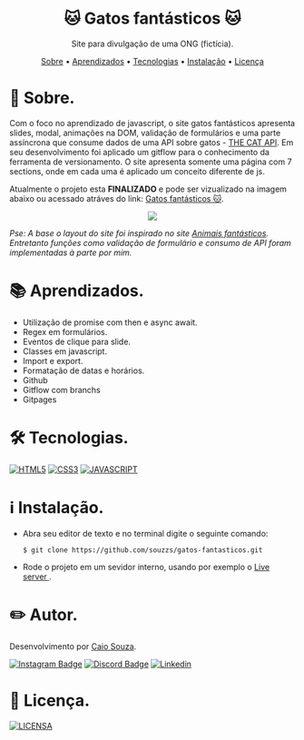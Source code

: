 <p><h1 align="center">🐱 Gatos fantásticos 🐱</h1></p>
<p align="center">Site para divulgação de uma ONG (fictícia).</p>

<p align="center">
 <a href="#sobre">Sobre</a> •
 <a href="#aprendizados">Aprendizados</a> •
 <a href="#tecnologias">Tecnologias</a> •
 <a href="#instalacao">Instalação</a> •  
 <a href="#licenca">Licença</a>
</p>

<div id="sobre">
  <h1>📎 Sobre. </h1>
  <p> Com o foco no aprendizado de javascript, o site gatos fantásticos apresenta slides, modal, animações na DOM, validação de formulários e uma parte assíncrona que consume dados de uma API 
    sobre gatos - <a href="https://thecatapi.com/">THE CAT API</a>. Em seu desenvolvimento foi aplicado um gitflow para o conhecimento da ferramenta de versionamento.
   O site apresenta somente uma página com 7 sections, onde em cada uma é aplicado um conceito diferente de js.
  </p>
 <p>Atualmente o projeto esta <b>FINALIZADO</b> e pode ser vizualizado na imagem abaixo ou acessado atráves do link: <a href="https://souzzs.github.io/gatos-fantasticos/">
   Gatos fantásticos 🐱</a>.</p>
  <p align="center"><img src="./images/demo.gif"></p>
  <p><em>Pse: A base o layout do site foi inspirado no site <a href="https://www.origamid.com/projetos/animais-fantasticos/">Animais fantásticos</a>. Entretanto 
    funções como validação de formulário e consumo de API foram implementadas à parte por mim.</em></p>
</div>

<div id="aprendizados">
 <h1>📚 Aprendizados. </h1>
 <ul>
  <li>Utilização de promise com then e async await.</li>
  <li>Regex em formulários.</li>
  <li>Eventos de clique para slide.</li>
  <li>Classes em javascript.</li>
  <li>Import e export.</li>
  <li>Formatação de datas e horários.</li>
  <li>Github</li>
  <li>Gitflow com branchs</li>
  <li>Gitpages</li>
 </ul>
<div>
  
  <div id="tecnologias">
  <h1>🛠 Tecnologias.</h1>
  <p>
    <a href="https://developer.mozilla.org/pt-BR/docs/Web/HTML"><img src="https://img.shields.io/badge/HTML5-E34F26?style=for-the-badge&amp;logo=html5&amp;logoColor=white" alt="HTML5"></a>
    <a href="https://developer.mozilla.org/pt-BR/docs/Web/CSS"><img src="https://img.shields.io/badge/CSS3-1572B6?style=for-the-badge&amp;logo=css3&amp;logoColor=white" alt="CSS3"></a>
    <a href="https://developer.mozilla.org/pt-BR/docs/Web/JavaScript"><img src="https://img.shields.io/badge/JavaScript-F7DF1E?style=for-the-badge&amp;logo=javascript&amp;logoColor=black" alt="JAVASCRIPT"></a>
  </p>
</div>

<div id="instalacao">
   <h1>ℹ️ Instalação.</h1>
  <ul>
    <li>
      <p>Abra seu editor de texto e no terminal digite o seguinte comando:</p>
      <p><code>$ git clone https://github.com/souzzs/gatos-fantasticos.git</code></p>
    </li>
    <li>
      <p>Rode o projeto em um sevidor interno, usando por exemplo o <a href="https://marketplace.visualstudio.com/items?itemName=ritwickdey.LiveServer">Live server </a>.
    </li>
  </ul>
</div>

<div id="autor">
  <h1>✏️ Autor.</h1>
  <p>Desenvolvimento por <a href="https://github.com/souzzs">Caio Souza</a>.</p>
  <p>
    <a href="https://instagram.com/seu-usuario/"><img src="https://img.shields.io/badge/Instagram-E4405F?style=for-the-badge&amp;logo=instagram&amp;logoColor=white" alt="Instagram Badge"></a>
    <a href="https://discord.gg/seu-server"><img src="https://img.shields.io/badge/Discord-7289DA?style=for-the-badge&amp;logo=discord&amp;logoColor=white" alt="Discord Badge"></a>
    <a href="https://www.linkedin.com/in/seu-usuario/"><img src="https://img.shields.io/badge/  LinkedIn-0077B5?style=for-the-badge&amp;logo=linkedin&amp;logoColor=white" alt="Linkedin"></a>
  </p>
</div>
  
  <div id='licenca'>
  <h1>🔖 Licença.</h1>
  <p><a href="/LICENSE"><img src="https://img.shields.io/badge/MIT License-E58080?style=for-the-badge&amp;logo=bookstack&amp;logoColor=white" alt="LICENSA"></a></p>
</div>
